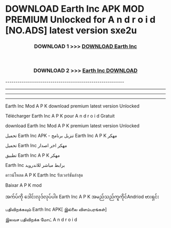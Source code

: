 # DOWNLOAD Earth Inc  APK MOD PREMIUM Unlocked for A n d r o i d [NO.ADS] latest version sxe2u 



<div align="center">

<h3>DOWNLOAD 1 >>> <a href="https://getmod2.web.app/?judul=Earth Inc ">DOWNLOAD Earth Inc </a></h3><br>

<h3>DOWNLOAD 2 >>> <a href="https://getmod2.web.app/?judul=Earth Inc ">Earth Inc  DOWNLOAD </a></h3>

</div>
----------------------------------------------------------

----------------------------------------------------------

----------------------------------------------------------

----------------------------------------------------------

Earth Inc  Mod A P K download premium latest version Unlocked

Télécharger Earth Inc  A P K pour A n d r o i d Gratuit

download Earth Inc  Mod A P K premium latest version Unlocked

تحميل Earth Inc  APK - تنزيل برنامج Earth Inc  A P K مهكر

تحميل Earth Inc  مهكر اخر اصدار

تطبيق Earth Inc  A P K مهكر

Earth Inc  برابط مباشر للاندرويد

ดาวน์โหลด A P K Earth Inc  รับเวอร์ชันล่าสุด

Baixar A P K mod

အက်ပ်ကို ဒေါင်းလုဒ်လုပ်ပါ။ Earth Inc  A P K အမည်သည်ကူကိုင်Andriod ဗားရှင်း

பதிவிறக்கவும் Earth Inc  APK[ இல்லை விளம்பரங்கள்] 
 
இலவச பதிவிறக்க மோட் A n d r o i d



